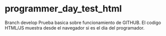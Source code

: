 # programmer_day_test_html
Branch develop
Prueba basica sobre funcionamiento de GITHUB. El codigo HTML/JS muestra desde el navegador si es el dia del programador.

